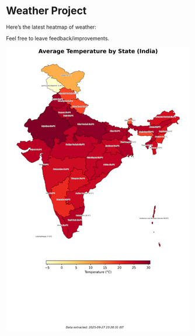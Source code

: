 # Weather Project

Here’s the latest heatmap of weather:

Feel free to leave feedback/improvements.

![India Heatmap](docs/assets/india_heatmap.png?v=D823EA)
